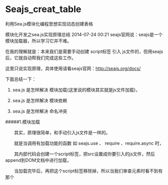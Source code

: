 # Seajs_creat_table
利用Sea.js模块化编程思想实现动态创建表格

模块化开发之sea.js实现原理总结
2014-07-24 00:21
seajs官网说：seajs是一个模块加载器，所以学习它并不难。

在我的理解就是：本来我们是需要手动创建 script标签 引入 js文件的，但用seajs后，它就自动帮我们完成这些工作。

 

 这里只说实现原理，具体使用请看seajs官网：http://seajs.org/docs/

下面总结一下：

1. sea.js 是怎样解决 模块加载(这里说的模块其实就是js文件加载)，

2. sea.js 是怎样解决 模块依赖

3. sea.js 是怎样解决 命名冲突

#####1.模块加载

　　其实，原理很简单，和手动引入js文件是一样的。

　　就是当调用有加载功能的函数 如 seajs.use 、 require 、require.async 时，

　　其内部代码会创建一个script标签，把src设置成你要引入的js文件，然后append到DOM文档中进行加载，

　　当加载完毕后，再把这个script标签移除掉，所以当我们审查元素时看不到有那个<script>标签，

　　但因为文件已经引入了，即使把这个script移除也不会影响代码使用.

　　我们可以用360卫士限制网速的功能，把网速降低，然后引入jq,是可以看到它就是这样处理的

　　sea.js,原理,模块化,开发0

加载完毕后，sea.js会把这个script标签移除：

sea.js,原理,模块化,开发1

总的一句 ： 就是利用 script 标签进行模块加载

#####2.模块依赖

　　上面的问题清楚了，其实这个依赖也很简单啦，也就是 加载 顺序的问题。

　　例如 a.js 依赖于 b.js， 那在sea.js内部代码中，就先加载b.js然后再加载a.js，这样就可以解决依赖问题了。

#####3.命名冲突#####

　　解决了上面的两个问题，就剩下依赖接口的问题了， 就是模块的依赖是搞定了，但是sea.js是用define( fn )函数来定义模块的，里面的变量都是局部的，

　　得给外面一个接口调用才行啊。

　　so,  exports对象就出场啦， 当你使用sea.js定义一个模块的时候，你可以把你的 对外函数接口 都放在exports对象上，　　如： 

1 define(function (require, exports, module){
2     var arr = [12,3,4,5,56];
3     var method = function (){ 
4         //code...
5      }
6     exports.arr = arr;   //对外接口
7     exports.method = method;  //对外接口
8 })
当别一个文件要依赖此文件时， 调用 require( url )时，返回值就是这个exports对象，所以就解决了接口的问题。

同时也很好的解决了命名冲突的问题，就算几个同事都用一样的名字，也不会有问题。

因为这里返回的exports就相当于一个命名空间了。

